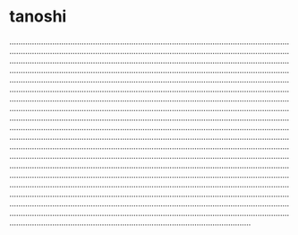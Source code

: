 # tanoshi

...............................................................................................................................................................................................................................................................................................................................................................................................................................................................................................................................................................................................................................................................................................................................................................................................................................................................................................................................................................................................................................................................................................................................................................................................................................................................................................................................................................................................................................................................................................................................................................................................................................................................................................................................................................................................................................................................................................................................................................................................................................................................................................................................................................................................................................................................................................................................................................................................................................................................................................................................................................